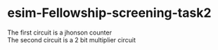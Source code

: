 # esim-Fellowship-screening-task2
The first circuit is a jhonson counter\
The second circuit is a 2 bit multiplier circuit
